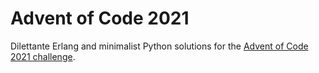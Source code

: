 # Advent of Code 2021
Dilettante Erlang and minimalist Python solutions for the [Advent of Code 2021 challenge](https://adventofcode.com).
